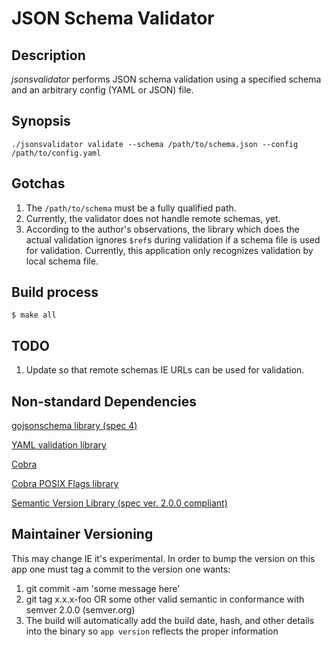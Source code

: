 # __JSON Schema Validator__ 

## Description

*jsonsvalidator* performs JSON schema validation using a specified schema and an arbitrary config (YAML or JSON) file.

## Synopsis
`./jsonsvalidator validate --schema /path/to/schema.json --config /path/to/config.yaml`

## Gotchas
1. The `/path/to/schema` must be a fully qualified path.
2. Currently, the validator does not handle remote schemas, yet.
3. According to the author's observations, the library which does the actual
   validation ignores `$ref`s during validation if a schema file is used for
   validation. Currently, this application only recognizes validation by 
   local schema file.

## Build process
`$ make all`

## TODO
1. Update so that remote schemas IE URLs can be used for validation.

## Non-standard Dependencies

[gojsonschema library (spec 4)](https://github.com/xeipuuv/gojsonschema)

[YAML validation library](https://github.com/ghodss/yaml)

[Cobra](https://github.com/spf13/cobra)

[Cobra POSIX Flags library](https://github.com/spf13/pflag)

[Semantic Version Library (spec ver. 2.0.0 compliant)](https://github.com/blang/semver)

## Maintainer Versioning
This may change IE it's experimental. In order to bump the version on this app one must
tag a commit to the version one wants:

1. git commit -am 'some message here'
2. git tag x.x.x-foo OR some other valid semantic in conformance with semver 2.0.0 (semver.org)
3. The build will automatically add the build date, hash, and other details into the binary so
   `app version` reflects the proper information
